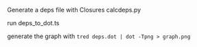 Generate a deps file with Closures calcdeps.py

run deps_to_dot.ts

generate the graph with `tred deps.dot | dot -Tpng > graph.png`

